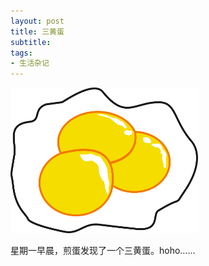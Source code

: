 ```yaml
---
layout: post
title: 三黄蛋 
subtitle: 
tags:
- 生活杂记
---
```


![](/img/sanhuangdan.png)

星期一早晨，煎蛋发现了一个三黄蛋。hoho……
